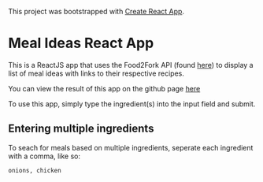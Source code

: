This project was bootstrapped with [Create React App](https://github.com/facebook/create-react-app).

# Meal Ideas React App

This is a ReactJS app that uses the Food2Fork API (found [here](https://www.food2fork.com/about/api)) to 
display a list of meal ideas with links to their respective recipes.

You can view the result of this app on the github page [here](https://normansophie789.github.io/meal-ideas-app)

To use this app, simply type the ingredient(s) into the input field and submit.

## Entering multiple ingredients

To seach for meals based on multiple ingredients, seperate each ingredient with a comma, like so:

`onions, chicken`

